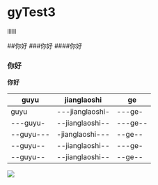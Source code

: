 # gyTest3
llllll


##你好
###你好
####你好


<h3>你好</h3>

**你好**


guyu | jianglaoshi | ge 
-----|----|-----
guyu|---jianglaoshi-|---ge-
---guyu-|--jianglaoshi--|---ge--
--guyu---|-jianglaoshi---|--ge--
--guyu--|--jianglaoshi--|---ge-
--guyu--|--jianglaoshi--|--ge--  


![](http://img4.duitang.com/uploads/blog/201310/18/20131018213446_smUw4.thumb.700_0.jpeg)
